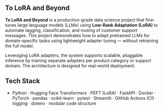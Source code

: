## To LoRA and Beyond

**To LoRA and Beyond** is a production-grade data science project that fine-tunes large language models (LLMs) using **Low-Rank Adaptation (LoRA)** to automate tagging, classification, and routing of customer support messages. This project demonstrates how to adapt pretrained LLMs for domain-specific tasks using lightweight adapter tuning — without retraining the full model.

Leveraging LoRA adapters, the system supports scalable, pluggable inference by training separate adapters per product category or support domain. The architecture is designed for real-world deployment.

## Tech Stack

- Python · Hugging Face Transformers · PEFT (LoRA) · FastAPI · Docker · PyTorch · pandas · scikit-learn · pytest · Streamlit · GitHub Actions (CI) · logging · dotenv · modular code structure
